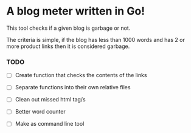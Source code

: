 # A blog meter written in Go! 

This tool checks if a given blog is garbage or not. 

The criteria is simple, if the blog has less than 1000 words and has 2 or more product links then it is considered garbage.

### TODO
- [ ] Create function that checks the contents of the links
- [ ] Separate functions into their own relative files
- [ ] Clean out missed html tag/s
- [ ] Better word counter
- [ ] Make as command line tool

